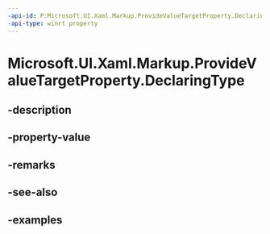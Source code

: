 ```yaml
---
-api-id: P:Microsoft.UI.Xaml.Markup.ProvideValueTargetProperty.DeclaringType
-api-type: winrt property
---
```


# Microsoft.UI.Xaml.Markup.ProvideValueTargetProperty.DeclaringType

<!--
public System.Type DeclaringType { get; }
-->


## -description

## -property-value

## -remarks

## -see-also

## -examples


